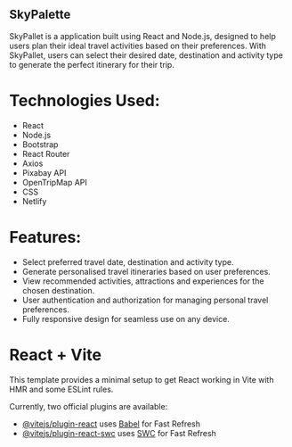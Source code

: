 ## SkyPalette

SkyPallet is a application built using React and Node.js, designed to help users plan their ideal travel activities based on their preferences. With SkyPallet, users can select their desired date, destination and activity type to generate the perfect itinerary for their trip. 

# Technologies Used:
* React
* Node.js
* Bootstrap
* React Router
* Axios
* Pixabay API
* OpenTripMap API
* CSS
* Netlify

# Features:
* Select preferred travel date, destination and activity type.
* Generate personalised travel itineraries based on user preferences.
* View recommended activities, attractions and experiences for the chosen destination.
* User authentication and authorization for managing personal travel preferences.
* Fully responsive design for seamless use on any device.

# React + Vite

This template provides a minimal setup to get React working in Vite with HMR and some ESLint rules.

Currently, two official plugins are available:

- [@vitejs/plugin-react](https://github.com/vitejs/vite-plugin-react/blob/main/packages/plugin-react/README.md) uses [Babel](https://babeljs.io/) for Fast Refresh
- [@vitejs/plugin-react-swc](https://github.com/vitejs/vite-plugin-react-swc) uses [SWC](https://swc.rs/) for Fast Refresh
